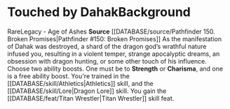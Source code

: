 ﻿---
ability: null
ability_boost: null
feat: null
id: '131'
name: Touched by Dahak
prerequisite: null
rarity: null
rus_type_level: null
skill: null
source: '[[DATABASE/source/Pathfinder 150. Broken Promises|Pathfinder #150: Broken
  Promises]]'
subcategory: null
trait: null
type: null

---
# Touched by Dahak<span class="item-type">Background</span>

<span class="trait-rare item-trait">Rare</span><span class="item-trait">Legacy - Age of Ashes</span>
**Source** [[DATABASE/source/Pathfinder 150. Broken Promises|Pathfinder #150: Broken Promises]]
As the manifestation of Dahak was destroyed, a shard of the dragon god’s wrathful nature infused you, resulting in a violent temper, strange apocalyptic dreams, an obsession with dragon hunting, or some other touch of his influence.
Choose two ability boosts. One must be to **Strength** or **Charisma**, and one is a free ability boost.
You're trained in the [[DATABASE/skill/Athletics|Athletics]] skill, and the [[DATABASE/skill/Lore|Dragon Lore]] skill. You gain the [[DATABASE/feat/Titan Wrestler|Titan Wrestler]] skill feat.